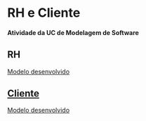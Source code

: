 <h1>RH e Cliente</h1>

<h4>Atividade da UC de Modelagem de Software</h4>

<h2>RH</h2>
<a href="https://github.com/Estermaiag/RH-Cliente/files/7613788/RH_modeloLogico.pdf">Modelo desenvolvido
  
<h2>Cliente</h2>
<a href="https://github.com/Estermaiag/RH-Cliente/files/7613789/Empresa_Pedido_Produto-convertido.pdf">Modelo desenvolvido
